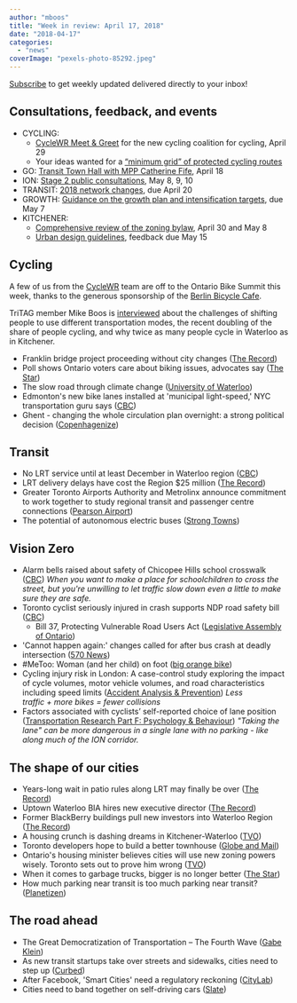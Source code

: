 ```yaml
---
author: "mboos"
title: "Week in review: April 17, 2018"
date: "2018-04-17"
categories: 
  - "news"
coverImage: "pexels-photo-85292.jpeg"
---
```


[Subscribe](https://eepurl.com/4Mtkf) to get weekly updated delivered directly to your inbox!

## Consultations, feedback, and events

- CYCLING:
    - [CycleWR Meet & Greet](https://www.eventbrite.com/e/cyclewr-meet-greet-tickets-45146257672) for the new cycling coalition for cycling, April 29
    - Your ideas wanted for a [“minimum grid” of protected cycling routes](https://mboos.github.io/bikeways4everybody/)
- GO: [Transit Town Hall with MPP Catherine Fife](https://www.facebook.com/events/158000038207598/), April 18
- ION: [Stage 2 public consultations](https://rapidtransit.regionofwaterloo.ca/en/stage2ION/Public-Consultation-Documents.asp), May 8, 9, 10
- TRANSIT: [2018 network changes](https://www.peakdemocracy.com/portals/274/Issue_6078), due April 20
- GROWTH: [Guidance on the growth plan and intensification targets](https://ero.ontario.ca/notice/013-2359), due May 7
- KITCHENER:
    - [Comprehensive review of the zoning bylaw](https://www.kitchener.ca/en/city-services/comprehensive-review-of-the-zoning-by-law-crozby.aspx), April 30 and May 8
    - [Urban design guidelines](https://www.kitchener.ca/en/city-services/engage-kitchener.aspx?pd_url=https%3A%2F%2Fwww.peakdemocracy.com%2Fportals%2F275%2Fforum_home#peak_democracy), feedback due May 15

<!--more-->

## Cycling

A few of us from the [CycleWR](https://cyclewr.ca) team are off to the Ontario Bike Summit this week, thanks to the generous sponsorship of the [Berlin Bicycle Cafe](https://www.berlinbicyclecafe.com).

TriTAG member Mike Boos is [interviewed](https://www.therecord.com/news-story/8398241-it-s-harder-to-change-driving-habits-than-expected-survey-finds/) about the challenges of shifting people to use different transportation modes, the recent doubling of the share of people cycling, and why twice as many people cycle in Waterloo as in Kitchener.

- Franklin bridge project proceeding without city changes ([The Record](https://www.therecord.com/news-story/8395716-franklin-bridge-project-proceeding-without-city-changes/))
- Poll shows Ontario voters care about biking issues, advocates say ([The Star](https://www.thestar.com/news/gta/2018/04/16/poll-shows-ontario-voters-care-about-biking-issues-advocates-say.html))
- The slow road through climate change ([University of Waterloo](https://uwaterloo.ca/global-impact/slow-road-through-climate-change))
- Edmonton's new bike lanes installed at 'municipal light-speed,' NYC transportation guru says ([CBC](https://www.cbc.ca/news/canada/edmonton/janette-sadik-khan-edmonton-bike-lanes-metro-1.4619842?cmp=rss))
- Ghent - changing the whole circulation plan overnight: a strong political decision ([Copenhagenize](https://www.copenhagenize.com/2018/04/ghent-changing-whole-circulation-plan.html))

## Transit

- No LRT service until at least December in Waterloo region ([CBC](https://www.cbc.ca/news/canada/kitchener-waterloo/waterloo-region-lrt-december-bombardier-1.4620278?cmp=rss))
- LRT delivery delays have cost the Region $25 million ([The Record](https://www.therecord.com/news-story/8398429-lrt-delivery-delays-have-cost-waterloo-region-25-million/))
- Greater Toronto Airports Authority and Metrolinx announce commitment to work together to study regional transit and passenger centre connections ([Pearson Airport](https://torontopearson.com/pearson_leftNavOneColumnWF.aspx?pageid=78&id=21474841015##))
- The potential of autonomous electric buses ([Strong Towns](https://www.strongtowns.org/journal/2018/4/9/the-potential-of-autonomous-electric-busses))

## Vision Zero

- Alarm bells raised about safety of Chicopee Hills school crosswalk ([CBC](https://www.cbc.ca/news/canada/kitchener-waterloo/chicopee-hills-student-crosswalk-safety-lackner-blvd-1.4618660)) _When you want to make a place for schoolchildren to cross the street, but you're unwilling to let traffic slow down even a little to make sure they are safe._
- Toronto cyclist seriously injured in crash supports NDP road safety bill ([CBC](https://www.cbc.ca/news/canada/toronto/ndp-mpp-catherine-fife-vulnerable-road-users-private-members-bill-drivers-1.4612550))
    - Bill 37, Protecting Vulnerable Road Users Act ([Legislative Assembly of Ontario](https://www.ontla.on.ca/web/bills/bills_detail.do?locale=en&BillID=5895&isCurrent=false&ParlSessionID=413&detailPage=bills_detail_the_bill))
- 'Cannot happen again:' changes called for after bus crash at deadly intersection ([570 News](https://www.570news.com/2018/04/11/cannot-happen-again-changes-called-for-after-bus-crash-at-deadly-intersection/))
- #MeToo: Woman (and her child) on foot ([big orange bike](https://bigorangebike.wordpress.com/2018/04/11/metoo-woman-and-her-child-on-foot/))
- Cycling injury risk in London: A case-control study exploring the impact of cycle volumes, motor vehicle volumes, and road characteristics including speed limits ([Accident Analysis & Prevention](https://www.sciencedirect.com/science/article/pii/S0001457518301076)) _Less traffic + more bikes = fewer collisions_
- Factors associated with cyclists’ self-reported choice of lane position ([Transportation Research Part F: Psychology & Behaviour](https://www.sciencedirect.com/science/article/pii/S1369847817300888)) _"Taking the lane" can be more dangerous in a single lane with no parking - like along much of the ION corridor._

## The shape of our cities

- Years-long wait in patio rules along LRT may finally be over ([The Record](https://www.therecord.com/news-story/8393506-years-long-wait-in-patio-rules-along-lrt-may-finally-be-over/))
- Uptown Waterloo BIA hires new executive director ([The Record](https://www.therecord.com/news-story/8392768-uptown-waterloo-bia-hires-new-executive-director/))
- Former BlackBerry buildings pull new investors into Waterloo Region ([The Record](https://www.therecord.com/news-story/8389822-former-blackberry-buildings-pull-new-investors-into-waterloo-region/))
- A housing crunch is dashing dreams in Kitchener-Waterloo ([TVO](https://tvo.org/article/current-affairs/the-next-ontario/a-housing-crunch-is-dashing-dreams-in-kitchener-waterloo-))
- Toronto developers hope to build a better townhouse ([Globe and Mail](https://www.theglobeandmail.com/real-estate/article-toronto-developers-hope-to-build-a-better-townhouse/))
- Ontario's housing minister believes cities will use new zoning powers wisely. Toronto sets out to prove him wrong ([TVO](https://tvo.org/article/current-affairs/the-next-ontario/ontarios-housing-minister-believes-cities-will-use-new-zoning-powers-wisely-toronto-sets-out-to-prove-him-wrong))
- When it comes to garbage trucks, bigger is no longer better ([The Star](https://www.thestar.com/opinion/star-columnists/2018/04/11/torontos-inferiority-complex-is-stopping-us-from-driving-progress.html))
- How much parking near transit is too much parking near transit? ([Planetizen](https://www.planetizen.com/news/2018/04/98218-how-much-parking-near-transit-too-much-parking-near-transit))

## The road ahead

- The Great Democratization of Transportation – The Fourth Wave ([Gabe Klein](https://medium.com/the-fourth-wave/the-great-democratization-of-transportation-7687fb3b579c))
- As new transit startups take over streets and sidewalks, cities need to step up ([Curbed](https://www.curbed.com/2018/4/11/17225882/uber-lyft-scooters-transportation-city-sidewalks))
- After Facebook, 'Smart Cities' need a regulatory reckoning ([CityLab](https://www.citylab.com/transportation/2018/04/regulating-tech-companies-is-also-about-cars-streets-and-cities/557738/))
- Cities need to band together on self-driving cars ([Slate](https://slate.com/technology/2018/04/cities-need-a-modern-day-hanseatic-league-to-get-bargaining-power-on-self-driving-cars.html))
